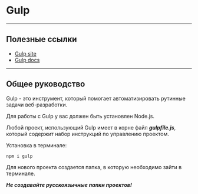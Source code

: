 # Gulp

---
## Полезные ссылки

* [Gulp site](https://gulpjs.com)
* [Gulp docs](https://github.com/gulpjs/gulp/tree/v3.9.1/docs)

---
## Общее руководство

Gulp - это инструмент, который помогает автоматизировать рутинные задачи веб-разработки.

Для работы с Gulp у вас должен быть установлен Node.js.

Любой проект, использующий Gulp имеет в корне файл ***gulpfile.js***, который содержит набор инструкций по управлению проектом.

Установка в терминале:
```console
npm i gulp
```

Для нового проекта создается папка, в которую необходимо зайти в терминале.

***Не создавайте русскоязычные папки проектов!***

